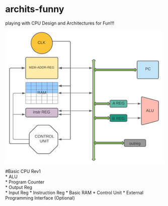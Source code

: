 # archits-funny
playing with CPU Design and Architectures for Fun!!!

![git-small](https://github.com/bhatmahadev6/archits-funny/blob/main/CPU_rev1.png)

#Basic CPU Rev1 <br/>
    * ALU       <br/>
    * Program Counter <br/>
    * Output Reg <br/>
    * Input Reg
    * Instruction Reg
    * Basic RAM
    * Control Unit 
    * External Programming Interface (Optional)
